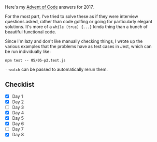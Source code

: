 Here's my [Advent of Code](http://adventofcode.com/) answers for 2017.

For the most part, I've tried to solve these as if they were interview questions asked, rather than code golfing or going for particularly elegant solutions. It's more of a `while (true) {...}` kinda thing than a bunch of beautiful functional code.

Since I'm lazy and don't like manually checking things, I wrote up the various examples that the problems have as test cases in Jest, which can be run individually like:

```
npm test -- 05/05-p2.test.js
```

`--watch` can be passed to automatically rerun them.

## Checklist

- [x] Day 1
- [x] Day 2
- [ ] Day 3
- [x] Day 4
- [x] Day 5
- [x] Day 6
- [ ] Day 7
- [x] Day 8